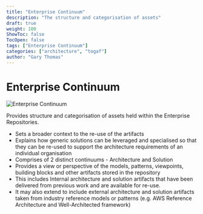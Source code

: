 ```yaml
---
title: "Enterprise Continuum"
description: "The structure and categorisation of assets"
draft: true
weight: 100
ShowToc: false
TocOpen: false
tags: ["Enterprise Continuum"]
categories: ["architecture", "togaf"]
author: "Gary Thomas"
---
```


# Enterprise Continuum

![Enterprise Continuum](/images/architecture/togaf/enterpriseContinuum.png)

Provides structure and categorisation of assets held within the Enterprise Repositories.
- Sets a broader context to the re-use of the artifacts
- Explains how generic solutions can be leveraged and specialised so that they can be re-used to support the architecture requirements of an individual organisation
- Comprises of 2 distinct continuums - Architecture and Solution
- Provides a view or perspective of the models, patterns, viewpoints, building blocks and other artifacts stored in the repository
- This includes Internal architecture and solution artifacts that have been delivered from previous work and are available for re-use.
- It may also extend to include external architecture and solution artifacts taken from industry reference models or patterns (e.g. AWS Reference Architecture and Well-Architected framework)
